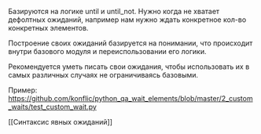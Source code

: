 Базируются на логике until  и until_not.
Нужно когда не хватает дефолтных ожиданий, например нам нужно ждать конкретное кол-во конкретных элементов.

Построение своих ожиданий базируется на понимании, что происходит внутри базового модуля и переиспользовании его логики.

Рекомендуется уметь писать свои ожидания, чтобы использовать их в самых различных случаях не ограничиваясь базовыми.

Пример:
https://github.com/konflic/python_qa_wait_elements/blob/master/2_custom_waits/test_custom_wait.py

[[Синтаксис явных ожиданий]]